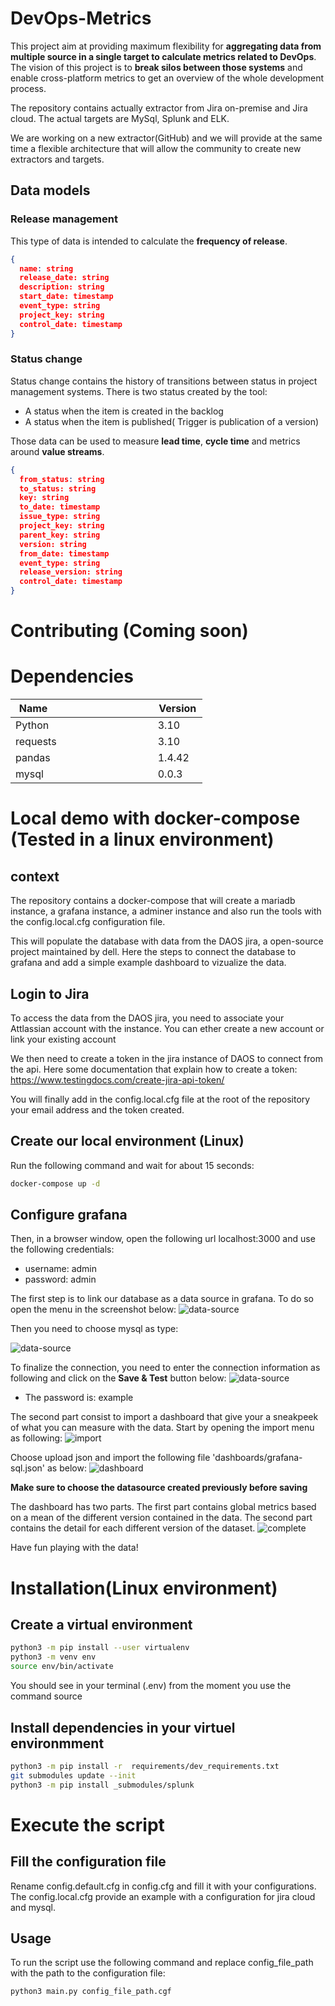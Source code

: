 # DevOps-Metrics
This project aim at providing maximum flexibility for **aggregating data from multiple source in a single target to calculate metrics related to DevOps**. The vision of this project is to **break silos between those systems** and enable cross-platform metrics to get an overview of the whole development process.

The repository contains actually extractor from Jira on-premise and Jira cloud. The actual targets are MySql, Splunk and ELK. 

We are working on a new extractor(GitHub) and we will provide at the same time a flexible architecture that will allow the community to create new extractors and targets.

## Data models
### Release management
This type of data is intended to calculate the **frequency of release**. 
```json 
{
  name: string
  release_date: string
  description: string 
  start_date: timestamp
  event_type: string 
  project_key: string
  control_date: timestamp 
}
```

### Status change
Status change contains the history of transitions between status in project management systems. 
There is two status created by the tool:
- A status when the item is created in the backlog
- A status when the item is published( Trigger is publication of a version)

Those data can be used to measure **lead time**, **cycle time** and metrics around **value streams**.

```json 
{
  from_status: string
  to_status: string
  key: string
  to_date: timestamp
  issue_type: string
  project_key: string
  parent_key: string 
  version: string
  from_date: timestamp
  event_type: string
  release_version: string
  control_date: timestamp
}
```
# Contributing (Coming soon)

# Dependencies
| Name                                                 | Version  |
|------------------------------------------------------|----------|
| Python                                               | 3.10     |
| requests                                             | 3.10     |
| pandas                                               | 1.4.42   |
| mysql                                                | 0.0.3    |

# Local demo with docker-compose (Tested in a linux environment)
## context
The repository contains a docker-compose that will create a mariadb instance,
a grafana instance, a adminer instance and also run the tools with the config.local.cfg
configuration file.

This will populate the database with data from the DAOS jira, a open-source project maintained by dell.
Here the steps to connect the database to grafana and add a simple example dashboard to vizualize the data.

## Login to Jira
To access the data from the DAOS jira, you need to associate your Attlassian account with the instance. You can ether create 
a new account or link your existing account

We then need to create a token in the jira instance of DAOS to connect from the api. Here some documentation 
that explain how to create a token: https://www.testingdocs.com/create-jira-api-token/

You will finally add in the config.local.cfg file at the root of the repository your email address and the token created.

## Create our local environment (Linux)
Run the following command and wait for about 15 seconds: 

```bash
docker-compose up -d 
```
## Configure grafana
Then, in a browser window, open the following url localhost:3000 and use the following credentials:
- username: admin 
- password: admin

The first step is to link our database as a data source in grafana. To do so open the menu in the screenshot below:
![data-source](/docs/images/demo-1-grafana-data-source.png)

Then you need to choose mysql as type: 

![data-source](/docs/images/demo-2-grafana-type.png)

To finalize the connection, you need to enter the connection information as following and click on the **Save & Test** button below: 
![data-source](/docs/images/demo-3-grafana-connection.png)
* The password is: example

The second part consist to import a dashboard that give your a sneakpeek of what you can measure with the data. Start by
opening the import menu as following: 
![import](/docs/images/demo-4-grafana-import.png)

Choose upload json and import the following file 'dashboards/grafana-sql.json' as below:
![dashboard](/docs/images/demo-5-granafa-dashboard.png)

**Make sure to choose the datasource created previously before saving**

The dashboard has two parts. The first part contains global metrics based on a mean of the different version contained in the data. The second part contains the detail for each different version of the dataset.
![complete](/docs/images/demo-6-grafana-complete.png)

Have fun playing with the data!

# Installation(Linux environment)
## Create a virtual environment
``` bash
python3 -m pip install --user virtualenv
python3 -m venv env
source env/bin/activate
```

You should see in your terminal (.env) from the moment you use the command source

## Install dependencies in your virtuel environmment
``` bash
python3 -m pip install -r  requirements/dev_requirements.txt
git submodules update --init
python3 -m pip install _submodules/splunk
```
# Execute the script
## Fill the configuration file
Rename config.default.cfg in config.cfg and fill it with your configurations. 
The config.local.cfg provide an example with a configuration for jira cloud and mysql.

## Usage 
To run the script use the following command and replace config_file_path with the path to the configuration file:

```bash
python3 main.py config_file_path.cgf
```

